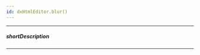 ```yaml
---
id: dxHtmlEditor.blur()
---
```

---
##### shortDescription
<!-- Description goes here -->

---
<!-- Description goes here -->